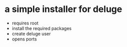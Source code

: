 # a simple installer for deluge
* requires root
* install the required packages
* create deluge user
* opens ports

